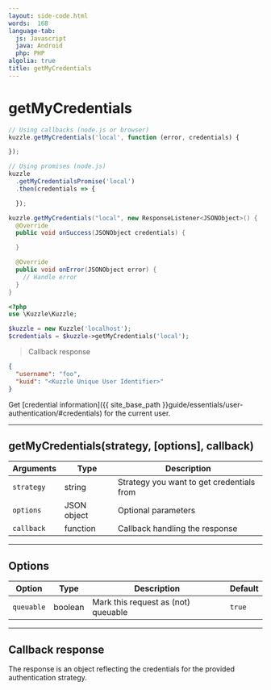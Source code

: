 ```yaml
---
layout: side-code.html
words:  168
language-tab:
  js: Javascript
  java: Android
  php: PHP
algolia: true
title: getMyCredentials
---
```


# getMyCredentials

```js
// Using callbacks (node.js or browser)
kuzzle.getMyCredentials('local', function (error, credentials) {

});

// Using promises (node.js)
kuzzle
  .getMyCredentialsPromise('local')
  .then(credentials => {

  });
```

```java
kuzzle.getMyCredentials("local", new ResponseListener<JSONObject>() {
  @Override
  public void onSuccess(JSONObject credentials) {

  }

  @Override
  public void onError(JSONObject error) {
    // Handle error
  }
}
```

```php
<?php
use \Kuzzle\Kuzzle;

$kuzzle = new Kuzzle('localhost');
$credentials = $kuzzle->getMyCredentials('local');
```

> Callback response

```json
{
  "username": "foo", 
  "kuid": "<Kuzzle Unique User Identifier>"
}
```

Get [credential information]({{ site_base_path }}guide/essentials/user-authentication/#credentials) for the current user.

---

## getMyCredentials(strategy, [options], callback)

| Arguments | Type | Description
|-----------|------|------------
| `strategy` | string | Strategy you want to get credentials from
| `options` | JSON object | Optional parameters
| `callback`| function | Callback handling the response

---

## Options

| Option | Type | Description | Default
|--------|------|-------------|---------
| `queuable` | boolean | Mark this request as (not) queuable | `true`

---

## Callback response

The response is an object reflecting the credentials for the provided authentication strategy.
